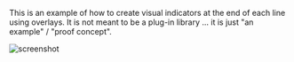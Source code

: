 This is an example of how to create visual indicators at the end of each line
using overlays.  It is not meant to be a plug-in library ... it is just "an
example" / "proof concept".


![screenshot](https://www.lawlist.com/images/eol_indicator_a.png)